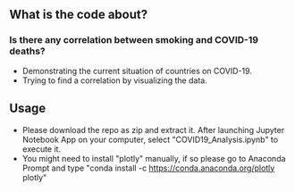 ## What is the code about?
### Is there any correlation between smoking and COVID-19 deaths?
- Demonstrating the current situation of countries on COVID-19.
- Trying to find a correlation by visualizing the data.

## Usage
- Please download the repo as zip and extract it. After launching Jupyter Notebook App on your computer, select "COVID19_Analysis.ipynb" to execute it.
- You might need to install "plotly" manually, if so please go to Anaconda Prompt and type "conda install -c https://conda.anaconda.org/plotly plotly"
